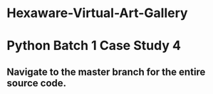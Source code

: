 # Hexaware-Virtual-Art-Gallery

# Python Batch 1 Case Study 4

## Navigate to the master branch for the entire source code.

